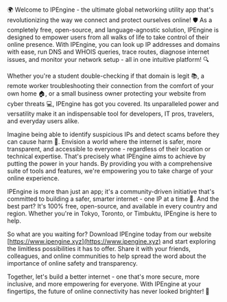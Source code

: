 🌍 Welcome to IPEngine - the ultimate global networking utility app that's revolutionizing the way we connect and protect ourselves online! 🛡️ As a completely free, open-source, and language-agnostic solution, IPEngine is designed to empower users from all walks of life to take control of their online presence. With IPEngine, you can look up IP addresses and domains with ease, run DNS and WHOIS queries, trace routes, diagnose internet issues, and monitor your network setup - all in one intuitive platform! 🔍

Whether you're a student double-checking if that domain is legit 📚, a remote worker troubleshooting their connection from the comfort of your own home 🏠, or a small business owner protecting your website from cyber threats 💻, IPEngine has got you covered. Its unparalleled power and versatility make it an indispensable tool for developers, IT pros, travelers, and everyday users alike.

Imagine being able to identify suspicious IPs and detect scams before they can cause harm 🚨. Envision a world where the internet is safer, more transparent, and accessible to everyone - regardless of their location or technical expertise. That's precisely what IPEngine aims to achieve by putting the power in your hands. By providing you with a comprehensive suite of tools and features, we're empowering you to take charge of your online experience.

IPEngine is more than just an app; it's a community-driven initiative that's committed to building a safer, smarter internet - one IP at a time 🚀. And the best part? It's 100% free, open-source, and available in every country and region. Whether you're in Tokyo, Toronto, or Timbuktu, IPEngine is here to help.

So what are you waiting for? Download IPEngine today from our website [https://www.ipengine.xyz](https://www.ipengine.xyz) and start exploring the limitless possibilities it has to offer. Share it with your friends, colleagues, and online communities to help spread the word about the importance of online safety and transparency.

Together, let's build a better internet - one that's more secure, more inclusive, and more empowering for everyone. With IPEngine at your fingertips, the future of online connectivity has never looked brighter! 🌟